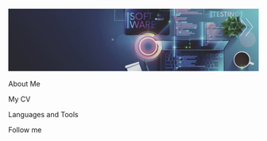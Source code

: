 [![Header](https://github.com/NeFloka/NeFloka/blob/main/assets/software_testing.jpg)](https://github.com/NeFloka/NeFloka/blob/main/assets/software_testing.jpg)

About Me

My CV

Languages and Tools

Follow me
